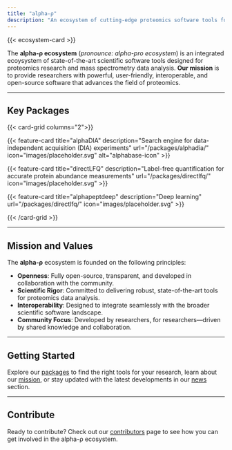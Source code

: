 ```yaml
---
title: "alpha-ρ"
description: "An ecosystem of cutting-edge proteomics software tools for mass spectrometry data analysis and research."
---
```


{{< ecosystem-card >}}

The **alpha-ρ ecosystem** (_pronounce: alpha-pro ecosystem_) is an integrated ecoysystem of state-of-the-art scientific software tools designed for proteomics research and mass spectrometry data analysis. **Our mission** is to provide researchers with powerful, user-friendly, interoperable, and open-source software that advances the field of proteomics.

---

## Key Packages

{{< card-grid columns="2">}}

{{< feature-card title="alphaDIA" description="Search engine for data-independent acquisition (DIA) experiments" url="/packages/alphadia/" icon="images/placeholder.svg" alt="alphabase-icon" >}}

{{< feature-card title="directLFQ" description="Label-free quantification for accurate protein abundance measurements" url="/packages/directlfq/" icon="images/placeholder.svg" >}}

{{< feature-card title="alphapeptdeep" description="Deep learning" url="/packages/directlfq/" icon="images/placeholder.svg" >}}


{{< /card-grid >}}

---

## Mission and Values

The **alpha-ρ** ecosystem is founded on the following principles:

* **Openness**: Fully open-source, transparent, and developed in collaboration with the community.
* **Scientific Rigor**: Committed to delivering robust, state-of-the-art tools for proteomics data analysis.
* **Interoperability**: Designed to integrate seamlessly with the broader scientific software landscape.
* **Community Focus**: Developed by researchers, for researchers—driven by shared knowledge and collaboration.

---

## Getting Started

Explore our [packages](/packages/) to find the right tools for your research, learn about our [mission](/mission/), or stay updated with the latest developments in our [news](/news/) section.

---

## Contribute 
Ready to contribute? Check out our [contributors](/contributors/) page to see how you can get involved in the alpha-ρ ecosystem.
